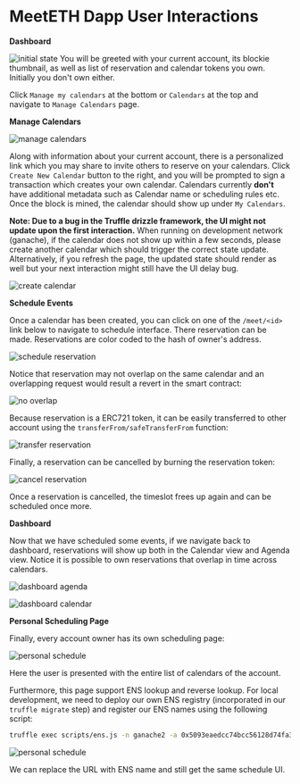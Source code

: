 # MeetETH Dapp User Interactions

**Dashboard**

![initial state](images/02-init.png)
You will be greeted with your current account, its blockie thumbnail, as well as list of reservation and calendar tokens you own. Initially you don't own either.

Click `Manage my calendars` at the bottom or `Calendars` at the top and navigate to `Manage Calendars` page.

**Manage Calendars**

![manage calendars](images/03-manage-calendars.png)

Along with information about your current account, there is a personalized link which you may share to invite others to reserve on your calendars. Click `Create New Calendar` button to the right, and you will be prompted to sign a transaction which creates your own calendar. Calendars currently **don't** have additional metadata such as Calendar name or scheduling rules etc. Once the block is mined, the calendar should show up under `My Calendars`.

**Note: Due to a bug in the Truffle drizzle framework, the UI might not update upon the first interaction.** When running on development network (ganache), if the calendar does not show up within a few seconds, please create another calendar which should trigger the correct state update. Alternatively, if you refresh the page, the updated state should render as well but your next interaction might still have the UI delay bug.

![create calendar](images/04-create-calendar.gif)

**Schedule Events**

Once a calendar has been created, you can click on one of the `/meet/<id>` link below to navigate to schedule interface. There reservation can be made. Reservations are color coded to the hash of owner's address.

![schedule reservation](images/05-schedule-events.gif)

Notice that reservation may not overlap on the same calendar and an overlapping request would result a revert in the smart contract:

![no overlap](images/06-no-overlap.gif)

Because reservation is a ERC721 token, it can be easily transferred to other account using the `transferFrom/safeTransferFrom` function:

![transfer reservation](images/07-transfer-reservation.gif)

Finally, a reservation can be cancelled by burning the reservation token:

![cancel reservation](images/08-cancel-reservation.gif)

Once a reservation is cancelled, the timeslot frees up again and can be scheduled once more.

**Dashboard**

Now that we have scheduled some events, if we navigate back to dashboard, reservations will show up both in the Calendar view and Agenda view. Notice it is possible to own reservations that overlap in time across calendars.

![dashboard agenda](images/09-dashboard-agenda.png)

![dashboard calendar](images/09-dashboard-week.png)

**Personal Scheduling Page**

Finally, every account owner has its own scheduling page:

![personal schedule](images/10-choose-calendar.png)

Here the user is presented with the entire list of calendars of the account.

Furthermore, this page support ENS lookup and reverse lookup. For local development, we need to deploy our own ENS registry (incorporated in our `truffle migrate` step) and register our ENS names using the following script:

```bash
truffle exec scripts/ens.js -n ganache2 -a 0x5093eaedcc74bcc56128d74fa300e2ecf40c577c
```

![personal schedule](images/10-choose-calendar-ens.png)

We can replace the URL with ENS name and still get the same schedule UI.
